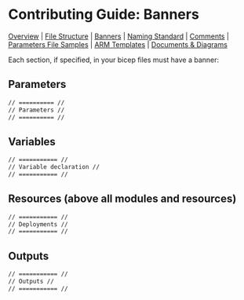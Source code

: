 # Contributing Guide: Banners

[Overview](../../../CONTRIBUTING.md) | [File Structure](fileStructure.md) | [Banners](banners.md) | [Naming Standard](namingStandard.md) | [Comments](comments.md) | [Parameters File Samples](parametersFileSamples.md) | [ARM Templates](armTemplates.md) | [Documents & Diagrams](documentsDiagrams.md)

Each section, if specified, in your bicep files must have a banner:

## Parameters

```bash
// ========== //
// Parameters //
// ========== //
```

## Variables

```bash
// =========== //
// Variable declaration //
// =========== //
```

## Resources (above all modules and resources)

```bash
// =========== //
// Deployments //
// =========== //
```

## Outputs

```bash
// =========== //
// Outputs //
// =========== //
```
